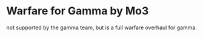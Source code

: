 # Warfare for Gamma by Mo3
 not supported by the gamma team, but is a full warfare overhaul for gamma. 
